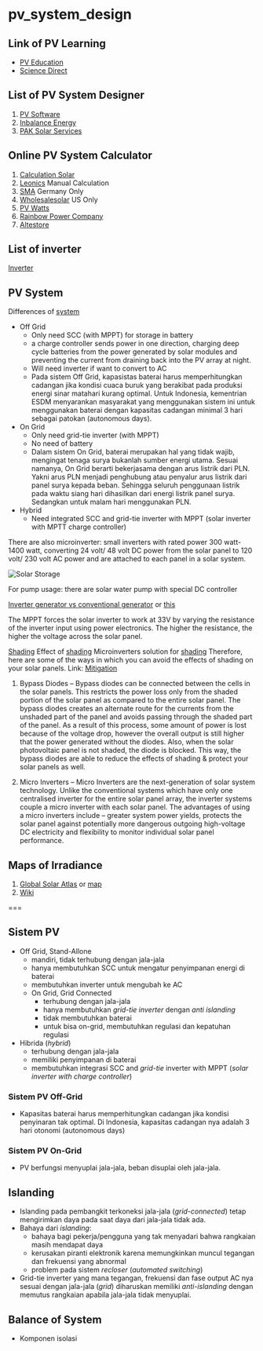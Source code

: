 # pv_system_design

## Link of PV Learning
- [PV Education](https://www.pveducation.org/pvcdrom/introduction/introduction)
- [Science Direct](https://www.sciencedirect.com/topics/earth-and-planetary-sciences/insolation)

## List of PV System Designer
1. [PV Software](https://photovoltaic-software.com/pv-softwares-calculators/online-free-photovoltaic-software)
2. [Inbalance Energy](http://www.inbalance-energy.co.uk/articles/free_solar_pv_calculators_tools_software.html)
3. [PAK Solar Services](http://www.paksolarservices.com/free-solar-pv-calculators-design-tools-and-software.html)

## Online PV System Calculator
1. [Calculation Solar](http://www.calculationsolar.com/calculate.php)
2. [Leonics](http://www.leonics.com/support/article2_12j/articles2_12j_en.php) Manual Calculation
3. [SMA](https://www.sma.de/en/home-systems/solar-calculator.html) Germany Only
4. [Wholesalesolar](https://www.wholesalesolar.com/solar-information/offgrid-calculator) US Only
5. [PV Watts](https://pvwatts.nrel.gov/)
6. [Rainbow Power Company](https://www.rpc.com.au/information/faq/system-design/solar-power-calculator.html)
7. [Altestore](https://www.altestore.com/store/calculators/off_grid_calculator/)

## List of inverter
[Inverter](https://www.inverter.com/)

## PV System
Differences of [system](https://energyinformative.org/grid-tied-off-grid-and-hybrid-solar-systems/)
- Off Grid 
    - Only need SCC (with MPPT) for storage in battery
    - a charge controller sends power in one direction, charging deep cycle batteries from the power generated by solar modules and preventing the current from draining back into the PV array at night.
    - Will need inverter if want to convert to AC
    - Pada sistem Off Grid, kapasistas baterai harus memperhitungkan cadangan jika kondisi cuaca buruk yang berakibat pada produksi energi sinar matahari kurang optimal. Untuk Indonesia, kementrian ESDM menyarankan masyarakat yang menggunakan sistem ini untuk menggunakan baterai dengan kapasitas cadangan minimal 3 hari sebagai patokan (autonomous days).
- On Grid
    - Only need grid-tie inverter (with MPPT) 
    - No need of battery
    - Dalam sistem On Grid, baterai merupakan hal yang tidak wajib, mengingat tenaga surya bukanlah sumber energi utama. Sesuai namanya, On Grid berarti bekerjasama dengan arus listrik dari PLN. Yakni arus PLN menjadi penghubung atau penyalur arus listrik dari panel surya kepada beban. Sehingga seluruh penggunaan listrik pada waktu siang hari dihasilkan dari energi listrik panel surya. Sedangkan untuk malam hari menggunakan PLN.
- Hybrid
    - Need integrated SCC and grid-tie inverter with MPPT (solar inverter with MPTT charge controller)

There are also microinverter: small inverters with rated power 300 watt-1400 watt, converting 24 volt/ 48 volt DC power from the solar panel to 120 volt/ 230 volt AC power and are attached to each panel in a solar system. 

![Solar Storage](https://www.magnum-dimensions.com/sites/default/files/images/knowledge-articles/SolarBstorage_Storage.png%3)

For pump usage:
there are solar water pump with special DC controller

[Inverter generator vs conventional generator](https://www.bestgenerator.org/inverter-generators-vs-conventional-generators-whats-the-difference/) or [this](http://www.generatorgrader.com/what-is-an-inverter-generator/)

The MPPT forces the solar inverter to work at 33V by varying the resistance of the inverter input using power electronics. The higher the resistance, the higher the voltage across the solar panel.

[Shading](https://www.infiniteenergy.com.au/shading-solar-pv-systems/)
Effect of [shading](http://article.sapub.org/10.5923.c.ep.201501.01.html)
Microinverters solution for [shading](https://www.solarchoice.net.au/blog/partial-shading-is-bad-for-solar-panels-power-systems/)
Therefore, here are some of the ways in which you can avoid the effects of shading on your solar panels.
Link: [Mitigation](https://blog.aurorasolar.com/shading-losses-for-pv-systems-and-techniques-to-mitigate-them/)

1. Bypass Diodes – Bypass diodes can be connected between the cells in the solar panels. This restricts the power loss only from the shaded portion of the solar panel as compared to the entire solar panel. The bypass diodes creates an alternate route for the currents from the unshaded part of the panel and avoids passing through the shaded part of the panel. As a result of this process, some amount of power is lost because of the voltage drop, however the overall output is still higher that the power generated without the diodes. Also, when the solar photovoltaic panel is not shaded, the diode is blocked. This way, the bypass diodes are able to reduce the effects of shading & protect your solar panels as well.

2. Micro Inverters – Micro Inverters are the next-generation of solar system technology. Unlike the conventional systems which have only one centralised inverter for the entire solar panel array, the inverter systems couple a micro inverter with each solar panel. The advantages of using a micro inverters include – greater system power yields, protects the solar panel against potentially more dangerous outgoing high-voltage DC electricity and flexibility to monitor individual solar panel performance.


## Maps of Irradiance
1. [Global Solar Atlas](https://globalsolaratlas.info/) or [map](https://solargis.com/maps-and-gis-data/download/world)
2. [Wiki](https://en.wikipedia.org/wiki/Solar_irradiance)

===

## Sistem PV
- Off Grid, Stand-Allone
    - mandiri, tidak terhubung dengan jala-jala
    - hanya membutuhkan SCC untuk mengatur penyimpanan energi di baterai
    - membutuhkan inverter untuk mengubah ke AC
  - On Grid, Grid Connected
    - terhubung dengan jala-jala
    - hanya membutuhkan *grid-tie inverter* dengan *anti islanding*
    - tidak membutuhkan baterai
    - untuk bisa on-grid, membutuhkan regulasi dan kepatuhan regulasi
- Hibrida (*hybrid*)
    - terhubung dengan jala-jala
    - memiliki penyimpanan di baterai
    - membutuhkan integrasi SCC and *grid-tie* inverter with MPPT (*solar inverter with charge controller*)

### Sistem PV Off-Grid
- Kapasitas baterai harus memperhitungkan cadangan jika kondisi penyinaran tak optimal. Di Indonesia, kapasitas cadangan nya adalah 3 hari otonomi (autonomous days) 

### Sistem PV On-Grid
- PV berfungsi menyuplai jala-jala, beban disuplai oleh jala-jala.

## Islanding
- Islanding pada pembangkit terkoneksi jala-jala (*grid-connected*) tetap mengirimkan daya pada saat daya dari jala-jala tidak ada.
- Bahaya dari *islanding*:
  - bahaya bagi pekerja/pengguna yang tak menyadari bahwa rangkaian masih mendapat daya
  - kerusakan piranti elektronik karena memungkinkan muncul tegangan dan frekuensi yang abnormal
  - problem pada sistem *recloser* (*automated switching*)
- Grid-tie inverter yang mana tegangan, frekuensi dan fase output AC nya sesuai dengan jala-jala (*grid*) diharuskan memiliki *anti-islanding* dengan memutus rangkaian apabila jala-jala tidak menyuplai.

## Balance of System
- Komponen isolasi 